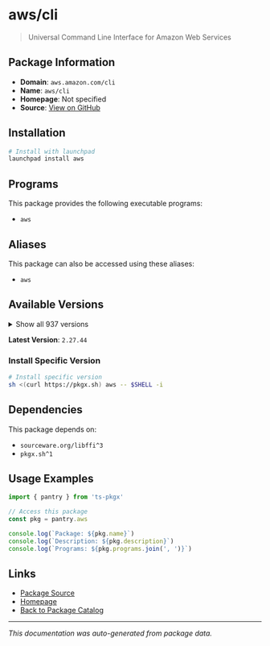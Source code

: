 # aws/cli

> Universal Command Line Interface for Amazon Web Services

## Package Information

- **Domain**: `aws.amazon.com/cli`
- **Name**: `aws/cli`
- **Homepage**: Not specified
- **Source**: [View on GitHub](https://github.com/pkgxdev/pantry/tree/main/projects/aws.amazon.com/cli/package.yml)

## Installation

```bash
# Install with launchpad
launchpad install aws
```

## Programs

This package provides the following executable programs:

- `aws`

## Aliases

This package can also be accessed using these aliases:

- `aws`

## Available Versions

<details>
<summary>Show all 937 versions</summary>

- `2.27.44`, `2.27.43`, `2.27.42`, `2.27.41`, `2.27.40`
- `2.27.39`, `2.27.38`, `2.27.37`, `2.27.36`, `2.27.35`
- `2.27.34`, `2.27.33`, `2.27.32`, `2.27.31`, `2.27.30`
- `2.27.29`, `2.27.28`, `2.27.27`, `2.27.26`, `2.27.25`
- `2.27.24`, `2.27.23`, `2.27.22`, `2.27.21`, `2.27.20`
- `2.27.19`, `2.27.18`, `2.27.17`, `2.27.16`, `2.27.15`
- `2.27.14`, `2.27.13`, `2.27.12`, `2.27.11`, `2.27.10`
- `2.27.9`, `2.27.8`, `2.27.7`, `2.27.6`, `2.27.5`
- `2.27.4`, `2.27.3`, `2.27.2`, `2.27.1`, `2.27.0`
- `2.26.7`, `2.26.6`, `2.26.5`, `2.26.4`, `2.26.3`
- `2.26.2`, `2.26.1`, `2.26.0`, `2.25.14`, `2.25.13`
- `2.25.12`, `2.25.11`, `2.25.10`, `2.25.9`, `2.25.8`
- `2.25.7`, `2.25.6`, `2.25.5`, `2.25.4`, `2.25.3`
- `2.25.2`, `2.25.1`, `2.25.0`, `2.24.27`, `2.24.26`
- `2.24.25`, `2.24.24`, `2.24.23`, `2.24.22`, `2.24.20`
- `2.24.19`, `2.24.18`, `2.24.17`, `2.24.16`, `2.24.15`
- `2.24.14`, `2.24.13`, `2.24.12`, `2.24.11`, `2.24.10`
- `2.24.9`, `2.24.8`, `2.24.7`, `2.24.6`, `2.24.5`
- `2.24.4`, `2.24.3`, `2.24.2`, `2.24.1`, `2.24.0`
- `2.23.15`, `2.23.14`, `2.23.13`, `2.23.12`, `2.23.11`
- `2.23.10`, `2.23.9`, `2.23.8`, `2.23.7`, `2.23.6`
- `2.23.5`, `2.23.4`, `2.23.3`, `2.23.2`, `2.23.1`
- `2.23.0`, `2.22.35`, `2.22.34`, `2.22.33`, `2.22.32`
- `2.22.31`, `2.22.30`, `2.22.29`, `2.22.28`, `2.22.27`
- `2.22.26`, `2.22.25`, `2.22.24`, `2.22.23`, `2.22.22`
- `2.22.21`, `2.22.20`, `2.22.19`, `2.22.18`, `2.22.17`
- `2.22.16`, `2.22.15`, `2.22.14`, `2.22.13`, `2.22.12`
- `2.22.11`, `2.22.10`, `2.22.9`, `2.22.8`, `2.22.7`
- `2.22.6`, `2.22.5`, `2.22.4`, `2.22.3`, `2.22.2`
- `2.22.1`, `2.22.0`, `2.21.3`, `2.21.2`, `2.21.1`
- `2.21.0`, `2.20.0`, `2.19.5`, `2.19.4`, `2.19.3`
- `2.19.2`, `2.19.1`, `2.19.0`, `2.18.18`, `2.18.17`
- `2.18.16`, `2.18.15`, `2.18.14`, `2.18.13`, `2.18.12`
- `2.18.11`, `2.18.10`, `2.18.9`, `2.18.8`, `2.18.7`
- `2.18.6`, `2.18.5`, `2.18.4`, `2.18.3`, `2.18.2`
- `2.18.1`, `2.18.0`, `2.17.65`, `2.17.64`, `2.17.63`
- `2.17.62`, `2.17.61`, `2.17.60`, `2.17.59`, `2.17.58`
- `2.17.57`, `2.17.56`, `2.17.55`, `2.17.54`, `2.17.53`
- `2.17.52`, `2.17.51`, `2.17.50`, `2.17.49`, `2.17.48`
- `2.17.47`, `2.17.46`, `2.17.45`, `2.17.44`, `2.17.43`
- `2.17.42`, `2.17.41`, `2.17.40`, `2.17.39`, `2.17.38`
- `2.17.37`, `2.17.36`, `2.17.35`, `2.17.34`, `2.17.33`
- `2.17.32`, `2.17.31`, `2.17.30`, `2.17.29`, `2.17.28`
- `2.17.27`, `2.17.26`, `2.17.25`, `2.17.24`, `2.17.23`
- `2.17.22`, `2.17.21`, `2.17.20`, `2.17.19`, `2.17.18`
- `2.17.17`, `2.17.16`, `2.17.15`, `2.17.14`, `2.17.13`
- `2.17.12`, `2.17.11`, `2.17.10`, `2.17.9`, `2.17.8`
- `2.17.7`, `2.17.6`, `2.17.5`, `2.17.4`, `2.17.3`
- `2.17.2`, `2.17.1`, `2.17.0`, `2.16.12`, `2.16.11`
- `2.16.10`, `2.16.9`, `2.16.8`, `2.16.7`, `2.16.6`
- `2.16.5`, `2.16.4`, `2.16.3`, `2.16.2`, `2.16.1`
- `2.16.0`, `2.15.62`, `2.15.61`, `2.15.60`, `2.15.59`
- `2.15.58`, `2.15.57`, `2.15.56`, `2.15.55`, `2.15.54`
- `2.15.53`, `2.15.52`, `2.15.51`, `2.15.50`, `2.15.49`
- `2.15.48`, `2.15.47`, `2.15.46`, `2.15.45`, `2.15.44`
- `2.15.43`, `2.15.42`, `2.15.41`, `2.15.40`, `2.15.39`
- `2.15.38`, `2.15.37`, `2.15.36`, `2.15.35`, `2.15.34`
- `2.15.33`, `2.15.32`, `2.15.31`, `2.15.30`, `2.15.29`
- `2.15.28`, `2.15.27`, `2.15.26`, `2.15.25`, `2.15.24`
- `2.15.23`, `2.15.22`, `2.15.21`, `2.15.20`, `2.15.19`
- `2.15.18`, `2.15.17`, `2.15.16`, `2.15.15`, `2.15.14`
- `2.15.13`, `2.15.12`, `2.15.11`, `2.15.10`, `2.15.9`
- `2.15.8`, `2.15.7`, `2.15.6`, `2.15.5`, `2.15.4`
- `2.15.3`, `2.15.2`, `2.15.1`, `2.15.0`, `2.14.6`
- `2.14.5`, `2.14.4`, `2.14.3`, `2.14.2`, `2.14.1`
- `2.14.0`, `2.13.39`, `2.13.38`, `2.13.37`, `2.13.36`
- `2.13.35`, `2.13.34`, `2.13.33`, `2.13.32`, `2.13.31`
- `2.13.30`, `2.13.29`, `2.13.28`, `2.13.27`, `2.13.26`
- `2.13.25`, `2.13.24`, `2.13.23`, `2.13.22`, `2.13.21`
- `2.13.20`, `2.13.19`, `2.13.18`, `2.13.17`, `2.13.16`
- `2.13.15`, `2.13.14`, `2.13.13`, `2.13.12`, `2.13.11`
- `2.13.10`, `2.13.9`, `2.13.7`, `2.13.6`, `2.13.5`
- `2.13.4`, `2.13.3`, `2.13.2`, `2.13.1`, `2.13.0`
- `2.12.7`, `2.12.6`, `2.12.5`, `2.12.4`, `2.12.3`
- `2.12.2`, `2.12.1`, `2.12.0`, `2.11.27`, `2.11.26`
- `2.11.25`, `2.11.24`, `2.11.23`, `2.11.22`, `2.11.21`
- `2.11.20`, `2.11.19`, `2.11.18`, `2.11.17`, `2.11.16`
- `2.11.15`, `2.11.14`, `2.11.13`, `2.11.12`, `2.11.11`
- `2.11.10`, `2.11.9`, `2.11.8`, `2.11.7`, `2.10.4`
- `2.10.3`, `1.40.44`, `1.40.43`, `1.40.42`, `1.40.41`
- `1.40.40`, `1.40.38`, `1.40.37`, `1.40.36`, `1.40.35`
- `1.40.34`, `1.40.32`, `1.40.31`, `1.40.30`, `1.40.29`
- `1.40.28`, `1.40.27`, `1.40.26`, `1.40.25`, `1.40.24`
- `1.40.23`, `1.40.22`, `1.40.21`, `1.40.20`, `1.40.19`
- `1.40.18`, `1.40.17`, `1.40.16`, `1.40.15`, `1.40.14`
- `1.40.13`, `1.40.12`, `1.40.11`, `1.40.10`, `1.40.9`
- `1.40.8`, `1.40.7`, `1.40.6`, `1.40.5`, `1.40.4`
- `1.40.3`, `1.40.2`, `1.40.1`, `1.40.0`, `1.39.0`
- `1.38.38`, `1.38.37`, `1.38.36`, `1.38.35`, `1.38.34`
- `1.38.33`, `1.38.32`, `1.38.31`, `1.38.30`, `1.38.29`
- `1.38.28`, `1.38.27`, `1.38.26`, `1.38.25`, `1.38.24`
- `1.38.23`, `1.38.22`, `1.38.21`, `1.38.20`, `1.38.19`
- `1.38.18`, `1.38.17`, `1.38.16`, `1.38.15`, `1.38.14`
- `1.38.13`, `1.38.12`, `1.38.11`, `1.38.10`, `1.38.9`
- `1.38.8`, `1.38.7`, `1.38.6`, `1.38.5`, `1.38.4`
- `1.38.3`, `1.38.2`, `1.38.1`, `1.38.0`, `1.37.26`
- `1.37.25`, `1.37.24`, `1.37.23`, `1.37.22`, `1.37.21`
- `1.37.20`, `1.37.19`, `1.37.18`, `1.37.17`, `1.37.16`
- `1.37.15`, `1.37.14`, `1.37.13`, `1.37.12`, `1.37.11`
- `1.37.10`, `1.37.9`, `1.37.8`, `1.37.7`, `1.37.6`
- `1.37.5`, `1.37.4`, `1.37.3`, `1.37.2`, `1.37.1`
- `1.37.0`, `1.36.40`, `1.36.39`, `1.36.38`, `1.36.37`
- `1.36.36`, `1.36.35`, `1.36.34`, `1.36.33`, `1.36.32`
- `1.36.31`, `1.36.30`, `1.36.29`, `1.36.28`, `1.36.27`
- `1.36.26`, `1.36.25`, `1.36.24`, `1.36.23`, `1.36.22`
- `1.36.21`, `1.36.20`, `1.36.19`, `1.36.18`, `1.36.17`
- `1.36.16`, `1.36.15`, `1.36.14`, `1.36.13`, `1.36.12`
- `1.36.11`, `1.36.10`, `1.36.9`, `1.36.8`, `1.36.7`
- `1.36.6`, `1.36.5`, `1.36.4`, `1.36.3`, `1.36.2`
- `1.36.1`, `1.36.0`, `1.35.24`, `1.35.23`, `1.35.22`
- `1.35.21`, `1.35.20`, `1.35.19`, `1.35.18`, `1.35.17`
- `1.35.16`, `1.35.15`, `1.35.14`, `1.35.13`, `1.35.12`
- `1.35.11`, `1.35.10`, `1.35.9`, `1.35.8`, `1.35.7`
- `1.35.6`, `1.35.5`, `1.35.4`, `1.35.3`, `1.35.2`
- `1.35.1`, `1.35.0`, `1.34.33`, `1.34.32`, `1.34.31`
- `1.34.30`, `1.34.29`, `1.34.28`, `1.34.27`, `1.34.26`
- `1.34.25`, `1.34.24`, `1.34.23`, `1.34.22`, `1.34.21`
- `1.34.20`, `1.34.19`, `1.34.18`, `1.34.17`, `1.34.16`
- `1.34.15`, `1.34.14`, `1.34.13`, `1.34.12`, `1.34.11`
- `1.34.10`, `1.34.9`, `1.34.8`, `1.34.7`, `1.34.6`
- `1.34.5`, `1.34.4`, `1.34.3`, `1.34.2`, `1.34.1`
- `1.34.0`, `1.33.44`, `1.33.43`, `1.33.42`, `1.33.41`
- `1.33.40`, `1.33.39`, `1.33.38`, `1.33.37`, `1.33.36`
- `1.33.35`, `1.33.34`, `1.33.33`, `1.33.32`, `1.33.31`
- `1.33.30`, `1.33.29`, `1.33.28`, `1.33.27`, `1.33.26`
- `1.33.25`, `1.33.24`, `1.33.23`, `1.33.22`, `1.33.21`
- `1.33.20`, `1.33.19`, `1.33.18`, `1.33.17`, `1.33.16`
- `1.33.15`, `1.33.14`, `1.33.13`, `1.33.12`, `1.33.11`
- `1.33.10`, `1.33.9`, `1.33.8`, `1.33.7`, `1.33.6`
- `1.33.5`, `1.33.4`, `1.33.3`, `1.33.2`, `1.33.1`
- `1.33.0`, `1.32.117`, `1.32.116`, `1.32.115`, `1.32.114`
- `1.32.113`, `1.32.112`, `1.32.111`, `1.32.110`, `1.32.109`
- `1.32.108`, `1.32.107`, `1.32.106`, `1.32.105`, `1.32.104`
- `1.32.103`, `1.32.102`, `1.32.101`, `1.32.100`, `1.32.99`
- `1.32.98`, `1.32.97`, `1.32.96`, `1.32.95`, `1.32.94`
- `1.32.93`, `1.32.92`, `1.32.91`, `1.32.90`, `1.32.89`
- `1.32.88`, `1.32.87`, `1.32.86`, `1.32.85`, `1.32.84`
- `1.32.83`, `1.32.82`, `1.32.81`, `1.32.80`, `1.32.79`
- `1.32.78`, `1.32.77`, `1.32.76`, `1.32.75`, `1.32.74`
- `1.32.72`, `1.32.71`, `1.32.70`, `1.32.69`, `1.32.68`
- `1.32.67`, `1.32.66`, `1.32.65`, `1.32.64`, `1.32.63`
- `1.32.62`, `1.32.61`, `1.32.60`, `1.32.59`, `1.32.58`
- `1.32.57`, `1.32.56`, `1.32.55`, `1.32.54`, `1.32.53`
- `1.32.52`, `1.32.51`, `1.32.50`, `1.32.49`, `1.32.48`
- `1.32.47`, `1.32.46`, `1.32.45`, `1.32.44`, `1.32.42`
- `1.32.41`, `1.32.40`, `1.32.39`, `1.32.38`, `1.32.37`
- `1.32.36`, `1.32.35`, `1.32.34`, `1.32.33`, `1.32.32`
- `1.32.31`, `1.32.30`, `1.32.29`, `1.32.28`, `1.32.27`
- `1.32.26`, `1.32.25`, `1.32.24`, `1.32.23`, `1.32.22`
- `1.32.21`, `1.32.20`, `1.32.19`, `1.32.18`, `1.32.17`
- `1.32.16`, `1.32.15`, `1.32.14`, `1.32.12`, `1.32.11`
- `1.32.10`, `1.32.9`, `1.32.8`, `1.32.7`, `1.32.6`
- `1.32.5`, `1.32.4`, `1.32.3`, `1.32.2`, `1.32.1`
- `1.32.0`, `1.31.13`, `1.31.12`, `1.31.11`, `1.31.10`
- `1.31.9`, `1.31.8`, `1.31.7`, `1.31.6`, `1.31.5`
- `1.31.4`, `1.31.3`, `1.31.2`, `1.31.1`, `1.31.0`
- `1.30.7`, `1.30.6`, `1.30.5`, `1.30.4`, `1.30.3`
- `1.30.2`, `1.30.1`, `1.30.0`, `1.29.85`, `1.29.84`
- `1.29.83`, `1.29.82`, `1.29.81`, `1.29.80`, `1.29.79`
- `1.29.78`, `1.29.77`, `1.29.76`, `1.29.75`, `1.29.74`
- `1.29.73`, `1.29.72`, `1.29.71`, `1.29.70`, `1.29.69`
- `1.29.68`, `1.29.67`, `1.29.66`, `1.29.65`, `1.29.64`
- `1.29.63`, `1.29.62`, `1.29.61`, `1.29.60`, `1.29.59`
- `1.29.58`, `1.29.57`, `1.29.56`, `1.29.55`, `1.29.54`
- `1.29.53`, `1.29.52`, `1.29.51`, `1.29.50`, `1.29.49`
- `1.29.48`, `1.29.47`, `1.29.46`, `1.29.45`, `1.29.44`
- `1.29.43`, `1.29.42`, `1.29.41`, `1.29.40`, `1.29.38`
- `1.29.37`, `1.29.36`, `1.29.35`, `1.29.34`, `1.29.33`
- `1.29.32`, `1.29.31`, `1.29.30`, `1.29.29`, `1.29.28`
- `1.29.27`, `1.29.26`, `1.29.25`, `1.29.24`, `1.29.23`
- `1.29.22`, `1.29.21`, `1.29.20`, `1.29.19`, `1.29.18`
- `1.29.17`, `1.29.16`, `1.29.15`, `1.29.14`, `1.29.13`
- `1.29.12`, `1.29.11`, `1.29.10`, `1.29.9`, `1.29.8`
- `1.29.7`, `1.29.6`, `1.29.5`, `1.29.4`, `1.29.3`
- `1.29.2`, `1.29.1`, `1.29.0`, `1.28.1`, `1.28.0`
- `1.27.165`, `1.27.164`, `1.27.163`, `1.27.162`, `1.27.161`
- `1.27.160`, `1.27.159`, `1.27.158`, `1.27.157`, `1.27.156`
- `1.27.155`, `1.27.154`, `1.27.153`, `1.27.152`, `1.27.151`
- `1.27.150`, `1.27.149`, `1.27.148`, `1.27.147`, `1.27.146`
- `1.27.145`, `1.27.144`, `1.27.143`, `1.27.142`, `1.27.141`
- `1.27.140`, `1.27.139`, `1.27.138`, `1.27.137`, `1.27.136`
- `1.27.135`, `1.27.134`, `1.27.133`, `1.27.132`, `1.27.131`
- `1.27.130`, `1.27.129`, `1.27.128`, `1.27.127`, `1.27.126`
- `1.27.125`, `1.27.124`, `1.27.123`, `1.27.122`, `1.27.121`
- `1.27.120`, `1.27.119`, `1.27.118`, `1.27.117`, `1.27.116`
- `1.27.114`, `1.27.113`, `1.27.112`, `1.27.110`, `1.27.109`
- `1.27.108`, `1.27.107`, `1.27.106`, `1.27.105`, `1.27.104`
- `1.27.103`, `1.27.102`

</details>

**Latest Version**: `2.27.44`

### Install Specific Version

```bash
# Install specific version
sh <(curl https://pkgx.sh) aws -- $SHELL -i
```

## Dependencies

This package depends on:

- `sourceware.org/libffi^3`
- `pkgx.sh^1`

## Usage Examples

```typescript
import { pantry } from 'ts-pkgx'

// Access this package
const pkg = pantry.aws

console.log(`Package: ${pkg.name}`)
console.log(`Description: ${pkg.description}`)
console.log(`Programs: ${pkg.programs.join(', ')}`)
```

## Links

- [Package Source](https://github.com/pkgxdev/pantry/tree/main/projects/aws.amazon.com/cli/package.yml)
- [Homepage](#)
- [Back to Package Catalog](../../../package-catalog.md)

---

*This documentation was auto-generated from package data.*
